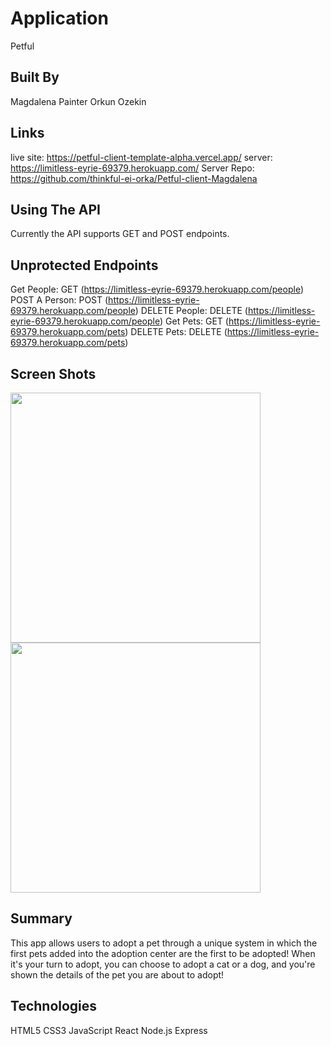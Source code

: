 # Application
Petful

## Built By
Magdalena Painter
Orkun Ozekin

## Links
live site: https://petful-client-template-alpha.vercel.app/
server: https://limitless-eyrie-69379.herokuapp.com/
Server Repo: https://github.com/thinkful-ei-orka/Petful-client-Magdalena

## Using The API
Currently the API supports GET and POST endpoints.

## Unprotected Endpoints
Get People: GET (https://limitless-eyrie-69379.herokuapp.com/people)
POST A Person: POST (https://limitless-eyrie-69379.herokuapp.com/people)
DELETE People: DELETE (https://limitless-eyrie-69379.herokuapp.com/people)
Get Pets: GET (https://limitless-eyrie-69379.herokuapp.com/pets)
DELETE Pets: DELETE (https://limitless-eyrie-69379.herokuapp.com/pets)
## Screen Shots
<img src="./Screenshots/petful1.png" width="400px"></img>
<img src="./Screenshots/petful2.png" width="400px"></img>

## Summary
This app allows users to adopt a pet through a unique system in which the first pets added into the adoption center are the first to be adopted! When it's your turn to adopt, you can choose to adopt a cat or a dog, and you're shown the details of the pet you are about to adopt!

## Technologies
HTML5
CSS3
JavaScript
React
Node.js
Express

